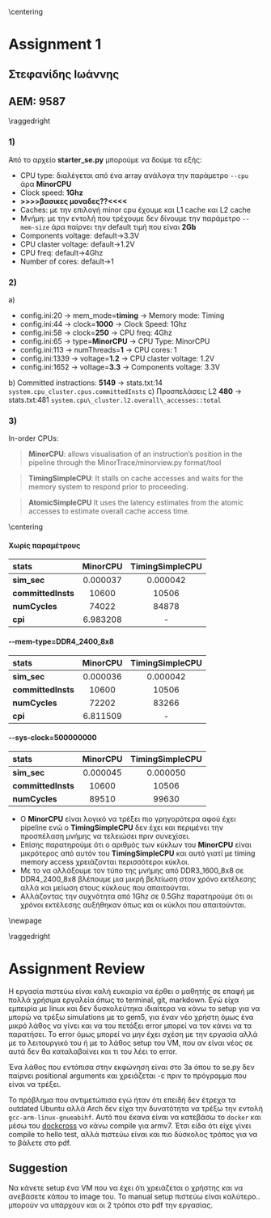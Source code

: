 \centering

# Assignment 1

## Στεφανίδης Ιωάννης

## ΑΕΜ: 9587

\raggedright

### 1)

Από το αρχείο **starter_se.py** μπορούμε να δούμε τα εξής:

- CPU type: διαλέγεται από ένα array ανάλογα την παράμετρο `--cpu` άρα **MinorCPU**
- Clock speed: **1Ghz**
- **>>>>βασικες μοναδες??<<<<**
- Caches: με την επιλογή minor cpu έχουμε και L1 cache και L2 cache
- Μνήμη: με την εντολή που τρέχουμε δεν δίνουμε την παράμετρο `--mem-size` άρα παίρνει την default τιμή που είναι **2Gb**
- Components voltage: default->3.3V
- CPU claster voltage: default->1.2V
- CPU freq: default->4Ghz
- Number of cores: default->1

### 2)

a)

- config.ini:20 -> mem_mode=**timing** -> Memory mode: Timing
- config.ini:44 -> clock=**1000** -> Clock Speed: 1Ghz
- config.ini:58 -> clock=**250** -> CPU freq: 4Ghz
- config.ini:65 -> type=**MinorCPU** -> CPU Type: MinorCPU
- config.ini:113 -> numThreads=**1** -> CPU cores: 1
- config.ini:1339 -> voltage=**1.2** -> CPU claster voltage: 1.2V
- config.ini:1652 -> voltage=**3.3** -> Components voltage: 3.3V

b) Committed instractions: **5149** -> stats.txt:14 `system.cpu_cluster.cpus.committedInsts`
c) Προσπελάσεις L2 **480** -> stats.txt:481 `system.cpu\_cluster.l2.overall\_accesses::total`

### 3)

In-order CPUs:

> **MinorCPU**:
> allows visualisation of an instruction’s position in the pipeline through the MinorTrace/minorview.py format/tool

> **TimingSimpleCPU**:
> It stalls on cache accesses and waits for the memory system to respond prior to proceeding.

> **AtomicSimpleCPU**
> It uses the latency estimates from the atomic accesses to estimate overall cache access time.

\centering

#### Χωρίς παραμέτρους

| **stats**          | **MinorCPU** | **TimingSimpleCPU** |
| :----------------- | :----------: | :-----------------: |
| **sim_sec**        |   0.000037   |      0.000042       |
| **committedInsts** |    10600     |        10506        |
| **numCycles**      |    74022     |        84878        |
| **cpi**            |   6.983208   |          -          |

#### --mem-type=DDR4_2400_8x8

| **stats**          | **MinorCPU** | **TimingSimpleCPU** |
| :----------------- | :----------: | :-----------------: |
| **sim_sec**        |   0.000036   |      0.000042       |
| **committedInsts** |    10600     |        10506        |
| **numCycles**      |    72202     |        83266        |
| **cpi**            |   6.811509   |          -          |

#### --sys-clock=500000000

| **stats**          | **MinorCPU** | **TimingSimpleCPU** |
| :----------------- | :----------: | :-----------------: |
| **sim_sec**        |   0.000045   |      0.000050       |
| **committedInsts** |    10600     |        10506        |
| **numCycles**      |    89510     |        99630        |

- Ο **MinorCPU** είναι λογικό να τρέξει πιο γρηγορότερα αφού έχει pipeline ενώ ο **TimingSimpleCPU**
  δεν έχει και περιμένει την προσπέλαση μνήμης να τελειώσει πριν συνεχίσει.
- Επίσης παρατηρούμε ότι ο αριθμός των κύκλων του **MinorCPU** είναι μικρότερος από αυτόν
  του **TimingSimpleCPU** και αυτό γιατί με timing memory access χρειάζονται περισσότεροι κύκλοι.
- Με το να αλλάξουμε τον τύπο της μνήμης από DDR3_1600_8x8 σε DDR4_2400_8x8 βλέπουμε μια μικρή βελτίωση
  στον χρόνο εκτέλεσης αλλά και μείωση στους κύκλους που απαιτούνται.
- Αλλάζοντας την συχνότητα από 1Ghz σε 0.5Ghz παρατηρούμε ότι οι χρόνοι
  εκτέλεσης αυξήθηκαν όπως και οι κύκλοι που απαιτούνται.

\newpage

\raggedright

# Assignment Review

Η εργασία πιστεύω είναι καλή ευκαιρία να έρθει ο μαθητής σε επαφή με πολλά χρήσιμα εργαλεία
όπως το terminal, git, markdown. Εγώ είχα εμπειρία με linux και δεν δυσκολεύτηκα ιδιαίτερα
να κάνω το setup για να μπορώ να τρέξω simulations με το gem5, για έναν νέο χρήστη όμως
ένα μικρό λάθος να γίνει και να του πετάξει error μπορεί να τον κάνει να τα παρατήσει. Το
error όμως μπορεί να μην έχει σχέση με την εργασία αλλά με το λειτουργικό του ή με το λάθος setup
του VM, που αν είναι νέος σε αυτά δεν θα καταλαβαίνει και τι του λέει το error.

Ένα λάθος που εντόπισα στην εκφώνηση είναι στο 3a όπου το se.py δεν παίρνει positional arguments και
χρειάζεται -c πριν το πρόγραμμα που είναι να τρέξει.

Το πρόβλημα που αντιμετώπισα εγώ ήταν ότι επειδή δεν έτρεχα τα outdated Ubuntu αλλά Arch δεν είχα την
δυνατότητα να τρέξω την εντολή `gcc-arm-linux-gnueabihf`. Αυτό που έκανα είναι να κατεβάσω το `docker`
και μέσω του [dockcross](https://github.com/dockcross/dockcross) να κάνω compile για armv7. Έτσι είδα ότι
είχε γίνει compile το hello test, αλλά πιστεύω είναι και πιο δύσκολος τρόπος για να το βάλετε στο pdf.

## Suggestion

Να κάνετε setup ένα VM που να έχει ότι χρειάζεται ο χρήστης και να ανεβάσετε κάπου το image του.
Το manual setup πιστεύω είναι καλύτερο.. μπορούν να υπάρχουν και οι 2 τρόποι στο pdf την εργασίας.
